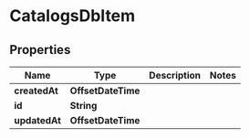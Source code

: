 

# CatalogsDbItem


## Properties

Name | Type | Description | Notes
------------ | ------------- | ------------- | -------------
**createdAt** | **OffsetDateTime** |  | 
**id** | **String** |  | 
**updatedAt** | **OffsetDateTime** |  | 




